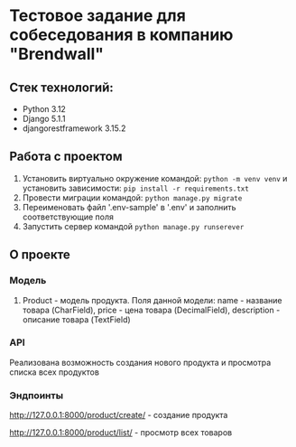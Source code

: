 # Тестовое задание для собеседования в компанию "Brendwall"

## Стек технологий:
* Python 3.12
* Django 5.1.1
* djangorestframework 3.15.2

## Работа с проектом 
1. Установить виртуально окружение командой: `python -m venv venv` и установить зависимости:
`pip install -r requirements.txt`
2. Провести миграции командой: `python manage.py migrate`
3. Переименовать файл '.env-sample' в '.env' и заполнить соответствующие поля
4. Запустить сервер командой `python manage.py runserever`


## О проекте

### Модель
1. Product - модель продукта. Поля данной модели: name - название товара (CharField), price - цена товара (DecimalField),
description - описание товара (TextField)

### API
Реализована возможность создания нового продукта и просмотра списка всех продуктов

### Эндпоинты 
http://127.0.0.1:8000/product/create/ - создание продукта 

http://127.0.0.1:8000/product/list/ - просмотр всех товаров 
